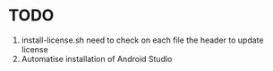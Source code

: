 # TODO

1. install-license.sh need to check on each file the header to update license
2. Automatise installation of Android Studio
